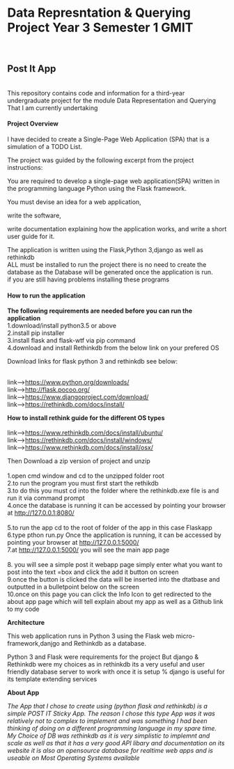 <h1>Data Represntation & Querying Project Year 3 Semester 1 GMIT</h1>
<br> 
<h2>Post It App</h2>
<br>
This repository contains code and information for a third-year undergraduate project for the module Data Representation and Querying 
That I am currently undertaking
<br>
<h4><b>Project Overview</b></h4> 
I have decided to create a Single-Page Web Application (SPA) that is a simulation of a TODO List.

The project was guided by the following excerpt from the project instructions:

You are required to develop a single-page web application(SPA) written in the programming language Python using the Flask framework.

You must devise an idea for a web application, 

write the software, 

write documentation explaining how the application works, and write a short user guide for it.

The application is written using the Flask,Python 3,django as well as rethinkdb 
<br>
ALL must be installed to run the project there is no need to create the database  as the Database will be generated once the application is run.
<br>
if you are still having problems installing these programs

<h4><b>How to run the application</b></h4>
<b>The following requirements are needed before you can run the application</b>
<br>1.download/install python3.5 or above
<br>2.install pip installer
<br>3.install flask and flask-wtf via pip command
<br>4.download and install Rethinkdb from the below link on your prefered OS
<br>

Download links for flask python 3 and rethinkdb see below:

<br>link-->https://www.python.org/downloads/ 
<br>link-->http://flask.pocoo.org/
<br>link-->https://www.djangoproject.com/download/
<br>link-->https://rethinkdb.com/docs/install/

<b>How to install rethink guide for the different OS types</b>
<br>
<br>link-->https://www.rethinkdb.com/docs/install/ubuntu/
<br>link-->https://rethinkdb.com/docs/install/windows/
<br>link-->https://www.rethinkdb.com/docs/install/osx/	   
	   
	   
Then Download a zip version of project and unzip 
<br>
<br>1.open cmd window and cd to the unzipped folder root
<br>2.to run the program you must first start the rethikdb 
<br>3.to do this you must cd into the folder where the rethinkdb.exe file is and run it via command prompt
<br>4.once the database is running it can be accessed by pointing your browser at http://127.0.0.1:8080/  
<br>5.to run the app cd to the root of folder of the app in this case Flaskapp
<br>6.type pthon run.py Once the application is running, it can be accessed by pointing your browser at http://127.0.0.1:5000/
<br>7.at http://127.0.0.1:5000/ you will see the main app page  
<br>8. you will see a simple post it webapp page simply enter what you want to post into the text =box and click the add it button on screen
<br>9.once the button is clicked the data will be inserted into the dtatbase and outputted in a bulletpoint below on the screen 
<br>10.once on this page you can click the Info Icon to get redirected to the about app page which will tell explain about my app as well as a Github link to my code 

<b>Architecture</b>

This web application runs in Python 3 using the Flask web micro-framework,danjgo and  Rethinkdb as a database. 

Python 3 and Flask were requirements for the project But django & Rethinkdb were my choices as  in rethinkdb its a very useful and user friendly database server
to work with once it is setup % django is useful for its template extending  services  

<b>About App</b>

<p><i>The App that I chose to create using (python flask and rethinkdb) is a simple POST IT Sticky App. 
The reason I chose this type App was it was relatively not to complex to implement and was something I had been thinking of doing on a different programming language in my spare time.
My Choice of DB was rethinkdb as it is very simplistic to implemnt and scale as well as that it has a very good API libary and documentation on its website 
it is also an opensource database for realtime web apps and is useable on Most Operating Systems available</i></p>

